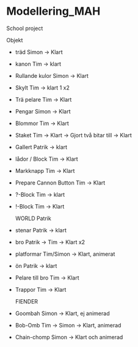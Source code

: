 ﻿# Modellering_MAH
School project

Objekt
- träd          Simon -> Klart
- kanon         Tim -> klart
- Rullande kulor Simon -> Klart
- Skylt         Tim -> klart 1 x2
- Trä pelare    Tim -> Klart
- Pengar	Simon -> Klart
- Blommor	Tim -> Klart
- Staket        Tim -> Klart -> Gjort två bitar till -> Klart
- Gallert	Patrik -> klart
- lådor / Block Tim -> Klart
- Markknapp     Tim -> Klart
- Prepare Cannon Button Tim -> Klart  
- ?-Block	Tim -> klart
- !-Block	Tim -> Klart	

  WORLD         Patrik 
- stenar        Patrik -> klart
- bro           Patrik -> Tim -> Klart x2
- platformar    Tim/Simon -> Klart, animerat
- ön            Patrik -> klart
- Pelare till bro Tim -> Klart
- Trappor	Tim -> Klart

  FIENDER
- Goombah	Simon -> Klart, ej animerad
- Bob-Omb	Tim -> Simon -> Klart, animerad
- Chain-chomp   Simon -> Klart och animerad